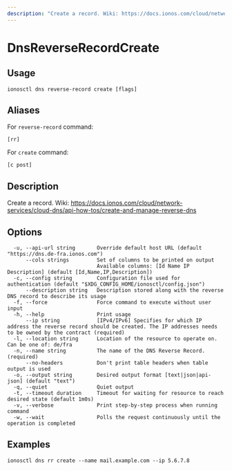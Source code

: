 ```yaml
---
description: "Create a record. Wiki: https://docs.ionos.com/cloud/network-services/cloud-dns/api-how-tos/create-and-manage-reverse-dns"
---
```


# DnsReverseRecordCreate

## Usage

```text
ionosctl dns reverse-record create [flags]
```

## Aliases

For `reverse-record` command:

```text
[rr]
```

For `create` command:

```text
[c post]
```

## Description

Create a record. Wiki: https://docs.ionos.com/cloud/network-services/cloud-dns/api-how-tos/create-and-manage-reverse-dns

## Options

```text
  -u, --api-url string       Override default host URL (default "https://dns.de-fra.ionos.com")
      --cols strings         Set of columns to be printed on output 
                             Available columns: [Id Name IP Description] (default [Id,Name,IP,Description])
  -c, --config string        Configuration file used for authentication (default "$XDG_CONFIG_HOME/ionosctl/config.json")
      --description string   Description stored along with the reverse DNS record to describe its usage
  -f, --force                Force command to execute without user input
  -h, --help                 Print usage
      --ip string            [IPv4/IPv6] Specifies for which IP address the reverse record should be created. The IP addresses needs to be owned by the contract (required)
  -l, --location string      Location of the resource to operate on. Can be one of: de/fra
  -n, --name string          The name of the DNS Reverse Record. (required)
      --no-headers           Don't print table headers when table output is used
  -o, --output string        Desired output format [text|json|api-json] (default "text")
  -q, --quiet                Quiet output
  -t, --timeout duration     Timeout for waiting for resource to reach desired state (default 1m0s)
  -v, --verbose              Print step-by-step process when running command
  -w, --wait                 Polls the request continuously until the operation is completed
```

## Examples

```text
ionosctl dns rr create --name mail.example.com --ip 5.6.7.8
```

